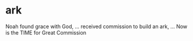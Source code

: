 ark
===

Noah found grace with God, ... received commission to build an ark, ... Now is the TIME for Great Commission